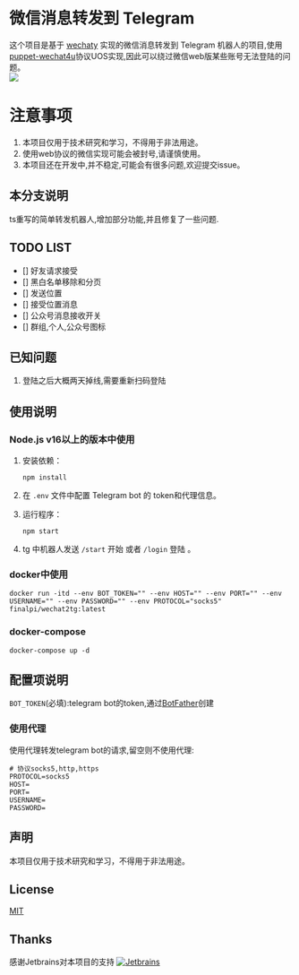 # 微信消息转发到 Telegram

这个项目是基于 [wechaty](https://github.com/wechaty/wechaty) 实现的微信消息转发到 Telegram 机器人的项目,使用[puppet-wechat4u](https://github.com/wechaty/puppet-wechat4u)协议UOS实现,因此可以绕过微信web版某些账号无法登陆的问题。  
![](https://s1.imagehub.cc/images/2023/06/30/imagea3d9cbc1eb0fa6c7.png)

# 注意事项

1. 本项目仅用于技术研究和学习，不得用于非法用途。
2. 使用web协议的微信实现可能会被封号,请谨慎使用。
3. 本项目还在开发中,并不稳定,可能会有很多问题,欢迎提交issue。

## 本分支说明

ts重写的简单转发机器人,增加部分功能,并且修复了一些问题.

## TODO LIST

- [] 好友请求接受
- [] 黑白名单移除和分页
- [] 发送位置
- [] 接受位置消息
- [] 公众号消息接收开关
- [] 群组,个人,公众号图标

## 已知问题

1. 登陆之后大概两天掉线,需要重新扫码登陆


## 使用说明

### Node.js v16以上的版本中使用

1. 安装依赖：

   ```shell
   npm install
   ```

2. 在 `.env` 文件中配置 Telegram bot 的 token和代理信息。

3. 运行程序：

   ```shell
   npm start
   ```

4. tg 中机器人发送 `/start` 开始 或者 `/login` 登陆 。

### docker中使用
```shell
docker run -itd --env BOT_TOKEN="" --env HOST="" --env PORT="" --env USERNAME="" --env PASSWORD="" --env PROTOCOL="socks5" finalpi/wechat2tg:latest
```

### docker-compose
```shell
docker-compose up -d
```

## 配置项说明

`BOT_TOKEN`(必填):telegram bot的token,通过[BotFather](https://t.me/BotFather)创建

### 使用代理

使用代理转发telegram bot的请求,留空则不使用代理:
```
# 协议socks5,http,https
PROTOCOL=socks5
HOST=
PORT=
USERNAME=
PASSWORD=
```

## 声明

本项目仅用于技术研究和学习，不得用于非法用途。

## License

[MIT](LICENSE)

## Thanks
感谢Jetbrains对本项目的支持
[![Jetbrains](https://resources.jetbrains.com/storage/products/company/brand/logos/jb_beam.png)](https://www.jetbrains.com)
